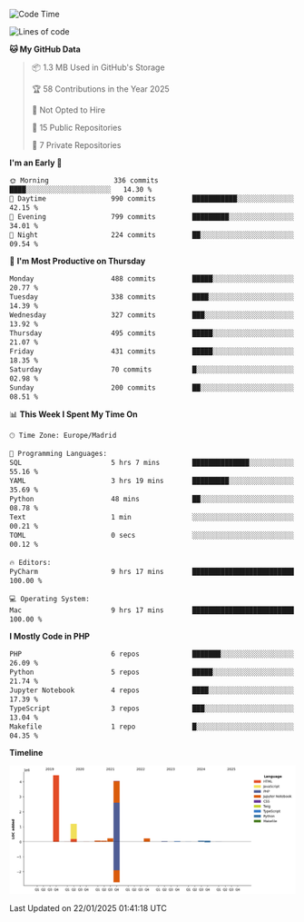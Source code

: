 <!--START_SECTION:waka-->
![Code Time](http://img.shields.io/badge/Code%20Time-600%20hrs%2035%20mins-blue)

![Lines of code](https://img.shields.io/badge/From%20Hello%20World%20I%27ve%20Written-10.4%20million%20lines%20of%20code-blue)

**🐱 My GitHub Data** 

> 📦 1.3 MB Used in GitHub's Storage 
 > 
> 🏆 58 Contributions in the Year 2025
 > 
> 🚫 Not Opted to Hire
 > 
> 📜 15 Public Repositories 
 > 
> 🔑 7 Private Repositories 
 > 
**I'm an Early 🐤** 

```text
🌞 Morning                336 commits         ████░░░░░░░░░░░░░░░░░░░░░   14.30 % 
🌆 Daytime                990 commits         ███████████░░░░░░░░░░░░░░   42.15 % 
🌃 Evening                799 commits         █████████░░░░░░░░░░░░░░░░   34.01 % 
🌙 Night                  224 commits         ██░░░░░░░░░░░░░░░░░░░░░░░   09.54 % 
```
📅 **I'm Most Productive on Thursday** 

```text
Monday                   488 commits         █████░░░░░░░░░░░░░░░░░░░░   20.77 % 
Tuesday                  338 commits         ████░░░░░░░░░░░░░░░░░░░░░   14.39 % 
Wednesday                327 commits         ███░░░░░░░░░░░░░░░░░░░░░░   13.92 % 
Thursday                 495 commits         █████░░░░░░░░░░░░░░░░░░░░   21.07 % 
Friday                   431 commits         █████░░░░░░░░░░░░░░░░░░░░   18.35 % 
Saturday                 70 commits          █░░░░░░░░░░░░░░░░░░░░░░░░   02.98 % 
Sunday                   200 commits         ██░░░░░░░░░░░░░░░░░░░░░░░   08.51 % 
```


📊 **This Week I Spent My Time On** 

```text
🕑︎ Time Zone: Europe/Madrid

💬 Programming Languages: 
SQL                      5 hrs 7 mins        ██████████████░░░░░░░░░░░   55.16 % 
YAML                     3 hrs 19 mins       █████████░░░░░░░░░░░░░░░░   35.69 % 
Python                   48 mins             ██░░░░░░░░░░░░░░░░░░░░░░░   08.78 % 
Text                     1 min               ░░░░░░░░░░░░░░░░░░░░░░░░░   00.21 % 
TOML                     0 secs              ░░░░░░░░░░░░░░░░░░░░░░░░░   00.12 % 

🔥 Editors: 
PyCharm                  9 hrs 17 mins       █████████████████████████   100.00 % 

💻 Operating System: 
Mac                      9 hrs 17 mins       █████████████████████████   100.00 % 
```

**I Mostly Code in PHP** 

```text
PHP                      6 repos             ███████░░░░░░░░░░░░░░░░░░   26.09 % 
Python                   5 repos             █████░░░░░░░░░░░░░░░░░░░░   21.74 % 
Jupyter Notebook         4 repos             ████░░░░░░░░░░░░░░░░░░░░░   17.39 % 
TypeScript               3 repos             ███░░░░░░░░░░░░░░░░░░░░░░   13.04 % 
Makefile                 1 repo              █░░░░░░░░░░░░░░░░░░░░░░░░   04.35 % 
```



**Timeline**

![Lines of Code chart](https://raw.githubusercontent.com/danisoronellas/danisoronellas/main/assets/bar_graph.png)


 Last Updated on 22/01/2025 01:41:18 UTC
<!--END_SECTION:waka-->
